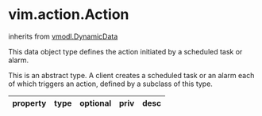 vim.action.Action
=================
inherits from [vmodl.DynamicData](docs/vmodl.DynamicData.md)


This data object type defines the action initiated by a scheduled task or alarm.   <p>   This is an abstract type.   A client creates a scheduled task or an alarm each of which triggers    an action, defined by a subclass of this type.

| property | type | optional | priv | desc |
|:---------|:-----|:---------|:-----|:-----|



